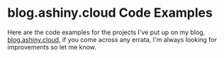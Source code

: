 # blog.ashiny.cloud Code Examples

Here are the code examples for the projects I've put up on my blog, [blog.ashiny.cloud](blog.ashiny.cloud), if you come across any errata, I'm always looking for improvements so let me know.